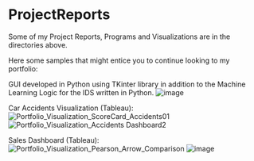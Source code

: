 # ProjectReports
Some of my Project Reports, Programs and Visualizations are in the directories above.

Here some samples that might entice you to continue looking to my portfolio:

GUI developed in Python using TKinter library
in addition to the Machine Learning Logic for the IDS written in Python.
![image](https://user-images.githubusercontent.com/104345634/218298277-a87fd973-6862-4113-9aaa-d80fcdf8ad15.png)

Car Accidents Visualization (Tableau):
![Portfolio_Visualization_ScoreCard_Accidents01](https://user-images.githubusercontent.com/104345634/218297685-e33dfd4c-a645-40c9-8420-1f1c10a13883.jpg)
![Portfolio_Visualization_Accidents Dashboard2](https://user-images.githubusercontent.com/104345634/218297740-96e7e4e2-5318-4522-8755-60379b046ad7.jpg)

Sales Dashboard (Tableau):
![Portfolio_Visualization_Pearson_Arrow_Comparison](https://user-images.githubusercontent.com/104345634/218298080-125b734a-499f-4ddd-86d6-a00411b5bf74.jpg)
![image](https://user-images.githubusercontent.com/104345634/218298277-a87fd973-6862-4113-9aaa-d80fcdf8ad15.png)
